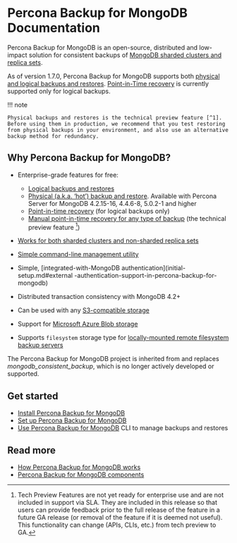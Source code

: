 # Percona Backup for MongoDB Documentation

Percona Backup for MongoDB is an open-source, distributed and low-impact solution for consistent backups of [MongoDB sharded clusters and replica sets](deployments.md).

As of version 1.7.0, Percona Backup for MongoDB supports both [physical and logical backups and restores](details/backup-types.md). [Point-in-Time recovery](usage/point-in-time-recovery.md) is currently supported only for logical backups.

!!! note

    Physical backups and restores is the technical preview feature [^1]. Before using them in production, we recommend that you test restoring from physical backups in your environment, and also use an alternative backup method for redundancy.

## Why Percona Backup for MongoDB?

* Enterprise-grade features for free: 

    * [Logical backups and restores](usage/start-backup.md)
    * [Physical (a.k.a. ‘hot’) backup and restore](usage/start-backup.md). Available with Percona Server for MongoDB 4.2.15-16, 4.4.6-8, 5.0.2-1 and higher
    * [Point-in-time recovery](usage/point-in-time-recovery.md) (for logical backups only)
    * [Manual point-in-time recovery for any type of backup](usage/oplog-replay.md) (the technical preview feature [^1])

* [Works for both sharded clusters and non-sharded replica sets](deployments.md)
* [Simple command-line management utility](reference/pbm-commands.md)
* Simple, [integrated-with-MongoDB authentication](initial-setup.md#external -authentication-support-in-percona-backup-for-mongodb)
* Distributed transaction consistency with MongoDB 4.2+
* Can be used with any [S3-compatible storage](details/storage-configuration.md#s3-compatible-storage)
* Support for [Microsoft Azure Blob storage](details/storage-configuration.md#microsoft-azure-blob-storage)
* Supports `filesystem` storage type for [locally-mounted remote filesystem backup servers](details/storage-configuration.md#remote-filesystem-server-storage)


The Percona Backup for MongoDB project is inherited from and replaces *mongodb_consistent_backup*, which is no longer actively developed or supported.

## Get started

* [Install Percona Backup for MongoDB](installation.md)
* [Set up Percona Backup for MongoDB](initial-setup.md)
* [Use Percona Backup for MongoDB](reference/pbm-commands.md) CLI to manage backups and restores

## Read more

* [How Percona Backup for MongoDB works](intro.md)
* [Percona Backup for MongoDB components](pbm-components.md)



[^1]: Tech Preview Features are not yet ready for enterprise use and are not included in support via SLA. They are included in this release so that users can provide feedback prior to the full release of the feature in a future GA release (or removal of the feature if it is deemed not useful). This functionality can change (APIs, CLIs, etc.) from tech preview to GA.
